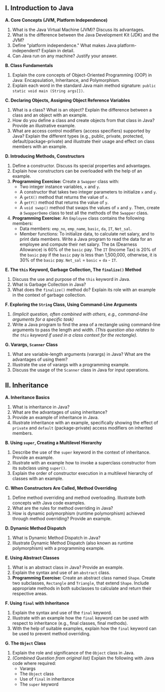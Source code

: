 
## I. Introduction to Java

**A. Core Concepts (JVM, Platform Independence)**
1.  What is the Java Virtual Machine (JVM)? Discuss its advantages.
2.  What is the difference between the Java Development Kit (JDK) and the JVM?
3.  Define "platform independence." What makes Java platform-independent? Explain in detail.
4.  Can Java run on any machine? Justify your answer.

**B. Class Fundamentals**
1.  Explain the core concepts of Object-Oriented Programming (OOP) in Java: Encapsulation, Inheritance, and Polymorphism.
2.  Explain each word in the standard Java main method signature: `public static void main (String args[])`.

**C. Declaring Objects, Assigning Object Reference Variables**
1.  What is a class? What is an object? Explain the difference between a class and an object with an example.
2.  How do you define a class and create objects from that class in Java? Provide an illustrative example.
3.  What are access control modifiers (access specifiers) supported by Java? Explain the different types (e.g., public, private, protected, default/package-private) and illustrate their usage and effect on class members with an example.

**D. Introducing Methods, Constructors**
1.  Define a constructor. Discuss its special properties and advantages.
2.  Explain how constructors can be overloaded with the help of an example.
3.  **Programming Exercise:**
    Create a `Swapper` class with:
    *   Two integer instance variables, `x` and `y`.
    *   A constructor that takes two integer parameters to initialize `x` and `y`.
    *   A `getX()` method that returns the value of `x`.
    *   A `getY()` method that returns the value of `y`.
    *   A `void swap()` method that swaps the values of `x` and `y`.
    Then, create a `SwapperDemo` class to test all the methods of the `Swapper` class.
4.  **Programming Exercise:**
    An `Employee` class contains the following members:
    *   Data members: `emp_no`, `emp_name`, `basic`, `da`, `IT`, `Net_sal`.
    *   Member functions: To initialize data, to calculate net salary, and to print data members.
    Write a Java program to read the data for an employee and compute their net salary.
    The `DA` (Dearness Allowance) is 60% of the `basic` pay.
    The `IT` (Income Tax) is 20% of the `basic` pay if the `basic` pay is less than 1,500,000, otherwise, it is 30% of the `basic` pay.
    `Net_sal` = `basic` + `da` - `IT`.

**E. The `this` Keyword, Garbage Collection, The `finalize()` Method**
1.  Discuss the use and purpose of the `this` keyword in Java.
2.  What is Garbage Collection in Java?
3.  What does the `finalize()` method do? Explain its role with an example in the context of garbage collection.

**F. Exploring the `String` Class, Using Command-Line Arguments**
1.  *(Implicit question, often combined with others, e.g., command-line arguments for a specific task)*
2.  Write a Java program to find the area of a rectangle using command-line arguments to pass the length and width. *(This question also relates to the `this` keyword if used in a class context for the rectangle).*

**G. Varargs, `Scanner` Class**
1.  What are variable-length arguments (varargs) in Java? What are the advantages of using them?
2.  Illustrate the use of varargs with a programming example.
3.  Discuss the usage of the `Scanner` class in Java for input operations.


## II. Inheritance

**A. Inheritance Basics**
1.  What is inheritance in Java?
2.  What are the advantages of using inheritance?
3.  Provide an example of inheritance in Java.
4.  Illustrate inheritance with an example, specifically showing the effect of `private` and `default` (package-private) access modifiers on inherited members.

**B. Using `super`, Creating a Multilevel Hierarchy**
1.  Describe the use of the `super` keyword in the context of inheritance. Provide an example.
2.  Illustrate with an example how to invoke a superclass constructor from its subclass using `super()`.
3.  Explain the order of constructor execution in a multilevel hierarchy of classes with an example.

**C. When Constructors Are Called, Method Overriding**
1.  Define method overriding and method overloading. Illustrate both concepts with Java code examples.
2.  What are the rules for method overriding in Java?
3.  How is dynamic polymorphism (runtime polymorphism) achieved through method overriding? Provide an example.

**D. Dynamic Method Dispatch**
1.  What is Dynamic Method Dispatch in Java?
2.  Illustrate Dynamic Method Dispatch (also known as runtime polymorphism) with a programming example.

**E. Using Abstract Classes**
1.  What is an abstract class in Java? Provide an example.
2.  Explain the syntax and use of an `abstract` class.
3.  **Programming Exercise:**
    Create an abstract class named `Shape`.
    Create two subclasses, `Rectangle` and `Triangle`, that extend `Shape`.
    Include appropriate methods in both subclasses to calculate and return their respective areas.

**F. Using `final` with Inheritance**
1.  Explain the syntax and use of the `final` keyword.
2.  Illustrate with an example how the `final` keyword can be used with respect to inheritance (e.g., final classes, final methods).
3.  With the help of suitable examples, explain how the `final` keyword can be used to prevent method overriding.

**G. The `Object` Class**
1.  Explain the role and significance of the `Object` class in Java.
2.  *(Combined Question from original list)* Explain the following with Java code where required:
    *   Varargs
    *   The `Object` class
    *   Use of `final` in inheritance
    *   The `super` keyword

